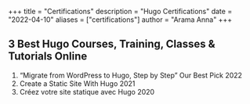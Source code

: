 +++
title = "Certifications"
description = "Hugo Certifications"
date = "2022-04-10"
aliases = ["certifications"]
author = "Arama Anna"
+++

## 3 Best Hugo Courses, Training, Classes & Tutorials Online

1. “Migrate from WordPress to Hugo, Step by Step” Our Best Pick 2022
2. Create a Static Site With Hugo 2021
3. Créez votre site statique avec Hugo 2020
